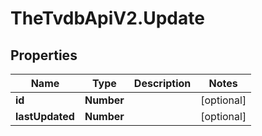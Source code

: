 # TheTvdbApiV2.Update

## Properties
Name | Type | Description | Notes
------------ | ------------- | ------------- | -------------
**id** | **Number** |  | [optional] 
**lastUpdated** | **Number** |  | [optional] 


